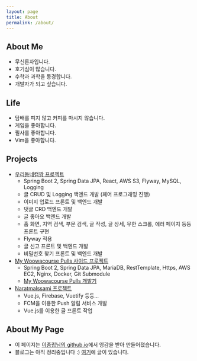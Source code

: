 ```yaml
---
layout: page
title: About 
permalink: /about/
---
```


## About Me

* 무신론자입니다.
* 호기심이 많습니다.
* 수학과 과학을 동경합니다.
* 개발자가 되고 싶습니다.

## Life

* 담배를 피지 않고 커피를 마시지 않습니다.
* 게임을 좋아합니다.
* 필사를 좋아합니다.
* Vim을 좋아합니다.

## Projects

- [우리동네캡짱 프로젝트](https://github.com/woowacourse-teams/2020-legeno-around-here)
    - Spring Boot 2, Spring Data JPA, React, AWS S3, Flyway, MySQL, Logging
    - 글 CRUD 및 Logging 백엔드 개발 (페어 프로그래밍 진행)
    - 이미지 업로드 프론트 및 백엔드 개발
    - 댓글 CRD 백엔드 개발
    - 글 좋아요 백엔드 개발
    - 홈 화면, 지역 검색, 부문 검색, 글 작성, 글 상세, 무한 스크롤, 에러 페이지  등등 프론트 구현
    - Flyway 적용
    - 글 신고 프론트 및 백엔드 개발
    - 비밀번호 찾기 프론트 및 백엔드 개발
- [My Woowacourse Pulls 사이드 프로젝트](https://github.com/aegis1920/my-woowacourse-pulls)
    - Spring Boot 2, Spring Data JPA, MariaDB, RestTemplate, Https, AWS EC2, Nginx, Docker, Git Submodule
    - [My Woowacourse Pulls 개발기](https://aegis1920.github.io/wiki/my-woowacourse-pulls-review.html)
- [Naratmalssami 프로젝트](https://github.com/aegis1920/Naratmalssami)
    - Vue.js, Firebase, Vuetify 등등...
    - FCM을 이용한 Push 알림 서비스 개발
    - Vue.js를 이용한 글 프론트 작업

## About My Page

- 이 페이지는 [이종립님의 github.io](https://johngrib.github.io/)에서 영감을 받아 만들어졌습니다.
- 블로그는 아직 정리중입니다 :) [여기](https://aegis1920.github.io)에 글이 있습니다.

